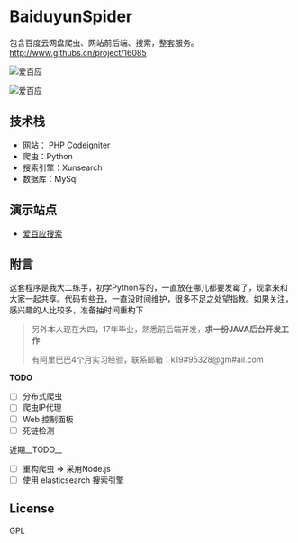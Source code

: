 # BaiduyunSpider

包含百度云网盘爬虫、网站前后端、搜索，整套服务。http://www.githubs.cn/project/16085

![爱百应](screenshot1.png)

![爱百应](screenshot2.png)

## 技术栈

* 网站： PHP  Codeigniter 
* 爬虫：Python
* 搜索引擎：Xunsearch
* 数据库：MySql




## 演示站点

* [爱百应搜索](http://pan.ibying.com)



## 附言

这套程序是我大二练手，初学Python写的，一直放在哪儿都要发霉了，现拿来和大家一起共享。代码有些丑，一直没时间维护，很多不足之处望指教。如果关注，感兴趣的人比较多，准备抽时间重构下

>  另外本人现在大四，17年毕业，熟悉前后端开发，__求一份JAVA后台开发工作__
>
>  有阿里巴巴4个月实习经验，联系邮箱：k19#95328@gm#ail.com



__TODO__

- [ ] 分布式爬虫
- [ ] 爬虫IP代理
- [ ] Web 控制面板
- [ ] 死链检测

近期__TODO__
- [ ] 重构爬虫 => 采用Node.js
- [ ] 使用 elasticsearch 搜索引擎

## License

GPL
